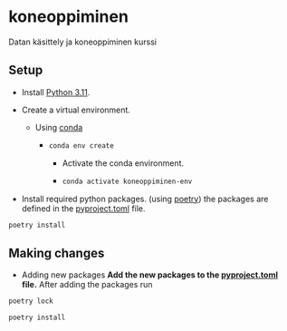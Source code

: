 # koneoppiminen

Datan käsittely ja koneoppiminen kurssi

## Setup

- Install [Python 3.11](https://www.python.org/downloads/).

- Create a virtual environment.
  - Using [conda](https://docs.conda.io/projects/conda/en/latest/user-guide/tasks/manage-environments.html)

    - ```bash
      conda env create
      ```

      - Activate the conda environment.

      - ```bash
        conda activate koneoppiminen-env
        ```

- Install required python packages. (using [poetry](https://python-poetry.org/)) the packages are defined in the [pyproject.toml](./pyproject.toml) file.

```bash
poetry install
```

## Making changes

- Adding new packages
**Add the new packages to the [pyproject.toml](./pyproject.toml) file.**
After adding the packages run

```bash
poetry lock
```

```bash
poetry install
```
